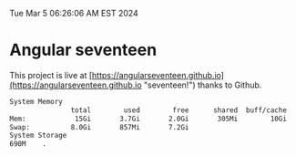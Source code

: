 Tue Mar  5 06:26:06 AM EST 2024

# Angular seventeen


This project is live at [https://angularseventeen.github.io](https://angularseventeen.github.io "seventeen!") thanks to Github.

```bash
System Memory
               total        used        free      shared  buff/cache   available
Mem:            15Gi       3.7Gi       2.0Gi       305Mi        10Gi        11Gi
Swap:          8.0Gi       857Mi       7.2Gi
System Storage
690M	.
```
